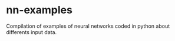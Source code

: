 # nn-examples
Compilation of examples of neural networks coded in python about differents input data.

